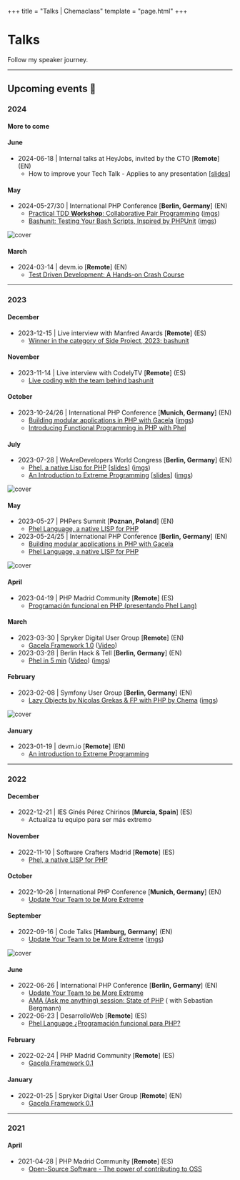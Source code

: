 +++
title = "Talks | Chemaclass"
template = "page.html"
+++

# Talks

Follow my speaker journey.

---

## Upcoming events 🎤

### 2024

#### More to come

#### June

- 2024-06-18 | Internal talks at HeyJobs, invited by the CTO [**Remote**] (EN)
  - How to improve your Tech Talk - Applies to any presentation [[slides](https://docs.google.com/presentation/d/1v-bMvFSR-cXtAi7MtafoTh-qEXBkH3_6wPId0ZNTv0s/view)]

#### May

- 2024-05-27/30 | International PHP Conference [**Berlin, Germany**] (EN)
    - [Practical TDD **Workshop**: Collaborative Pair Programming](https://phpconference.com/agile-culture/practical-tdd-workshop/) ([imgs](https://www.linkedin.com/feed/update/urn:li:activity:7200844992779567104/))
    - [Bashunit: Testing Your Bash Scripts, Inspired by PHPUnit](https://phpconference.com/devops-continuous-delivery/bashunit-testing-bash-scripts/) ([imgs](https://www.linkedin.com/feed/update/urn:li:activity:7201174305655693312/))

![cover](/images/talks/2024-05-28/tdd-workshop-ipc-berin-24.jpg)

#### March

- 2024-03-14 | devm.io [**Remote**] (EN)
    - [Test Driven Development: A Hands-on Crash Course](https://devm.io/live-events/test-driven-development-a-hands-on-crash-course/)

---

### 2023

#### December

- 2023-12-15 | Live interview with Manfred Awards [**Remote**] (ES)
    - [Winner in the category of Side Project, 2023: bashunit](https://www.youtube.com/watch?v=X0FhUzX-aI4&t=995s)

#### November

- 2023-11-14 | Live interview with CodelyTV [**Remote**] (ES)
    - [Live coding with the team behind bashunit](https://www.youtube.com/watch?v=6Bn8gbUurdk)

#### October

- 2023-10-24/26 | International PHP Conference [**Munich, Germany**] (EN)
    - [Building modular applications in PHP with Gacela](https://phpconference.com/software-architecture/modular-applications-php-gacela/) ([imgs](https://www.linkedin.com/feed/update/urn:li:activity:7127206712805056513/))
    - [Introducing Functional Programming in PHP with Phel](https://phpconference.com/php-core-coding/phel-language-a-native-lisp-for-php/)

#### July

- 2023-07-28 | WeAreDevelopers World Congress [**Berlin, Germany**] (EN)
    - [Phel, a native Lisp for PHP](https://www.wearedevelopers.com/world-congress/program#sz-tab-45135) [[slides](https://docs.google.com/presentation/d/1Zc3zxz9VIujh43enXhgTgvm2kCz9aQKSU1nsrtL_HEs)] ([imgs](https://www.linkedin.com/feed/update/urn:li:activity:7091038575588200448/))
    - [An Introduction to Extreme Programming](https://www.wearedevelopers.com/world-congress/program#sz-tab-45135) [[slides](https://docs.google.com/presentation/d/1l-Mxfb6Cc9scPaqiB6j7HORwxRdhv4lqCDWtK7biMzs)] ([imgs](https://www.linkedin.com/feed/update/urn:li:activity:7091038575588200448/))

![cover](/images/talks/2023-07-28/phel-we-are-devs-23.jpg)

#### May

- 2023-05-27 | PHPers Summit [**Poznan, Poland**] (EN)
    - [Phel Language, a native LISP for PHP](https://summit.phpers.pl/en/agenda)
- 2023-05-24/25 | International PHP Conference [**Berlin, Germany**] (EN)
    - [Building modular applications in PHP with Gacela](https://phpconference.com/software-architecture/modular-applications-php-gacela/)
    - [Phel Language, a native LISP for PHP](https://phpconference.com/php-core-coding/phel-language-a-native-lisp-for-php/)

![cover](/images/talks/2023-05-24/gacela-ipc-berin-23.jpg)

#### April

- 2023-04-19 | PHP Madrid Community [**Remote**] (ES)
    - [Programación funcional en PHP (presentando Phel Lang)](https://www.meetup.com/phpmad/events/292576962)

#### March

- 2023-03-30 | Spryker Digital User Group [**Remote**] (EN)
    - [Gacela Framework 1.0](https://www.meetup.com/spryker-user-group/events/289944797/) ([Video](https://youtu.be/oM6CDyWz92o))
- 2023-03-28 | Berlin Hack & Tell [**Berlin, Germany**] (EN)
    - [Phel in 5 min](https://www.meetup.com/Berlin-Hack-and-Tell/events/292379070) ([Video](https://youtu.be/ZQTann9ItH8)) ([imgs](https://www.linkedin.com/feed/update/urn:li:activity:7046766759197999104/))

#### February

- 2023-02-08 | Symfony User Group [**Berlin, Germany**] (EN)
    - [Lazy Objects by Nicolas Grekas & FP with PHP by Chema](https://www.meetup.com/sfugberlin/events/290735168/) ([imgs](https://www.linkedin.com/feed/update/urn:li:activity:7029831557389414401/))

![cover](/images/talks/2023-02-08/phel-sf-group-23.jpg)

#### January

- 2023-01-19 | devm.io [**Remote**] (EN)
    - [An introduction to Extreme Programming](https://devm.io/update-your-team-to-be-more-extreme/)

---

### 2022

#### December

- 2022-12-21 | IES Ginés Pérez Chirinos [**Murcia, Spain**] (ES)
    - Actualiza tu equipo para ser más extremo

#### November

- 2022-11-10 | Software Crafters Madrid [**Remote**] (ES)
    - [Phel, a native LISP for PHP](https://www.meetup.com/madswcraft/events/289206891/)

#### October

- 2022-10-26 | International PHP Conference [**Munich, Germany**] (EN)
    - [Update Your Team to be More Extreme](https://phpconference.com/mixed/update-your-team-to-be-more-extreme/)

#### September

- 2022-09-16 | Code Talks [**Hamburg, Germany**] (EN)
    - [Update Your Team to be More Extreme](https://codetalks.de/speakers#speaker-985?event=7) ([imgs](https://www.linkedin.com/feed/update/urn:li:activity:6976595953680015360/))

![cover](/images/talks/2022-09-16/update-your-team-code-talks-22.jpg)

#### June

- 2022-06-26 | International PHP Conference [**Berlin, Germany**] (EN)
    - [Update Your Team to be More Extreme](https://phpconference.com/mixed/update-your-team-to-be-more-extreme/)
    - [AMA (Ask me anything) session: State of PHP](https://phpconference.com/php-core-coding/ama-ask-me-anything-session-state-of-php/) (
      with Sebastian Bergmann)
- 2022-06-23 | DesarrolloWeb [**Remote**] (ES)
    - [Phel Language ¿Programación funcional para PHP?](https://www.youtube.com/live/9pElbTEcyGA)

#### February

- 2022-02-24 | PHP Madrid Community [**Remote**] (ES)
    - [Gacela Framework 0.1](https://www.meetup.com/phpmad/events/284069182/)

#### January

- 2022-01-25 | Spryker Digital User Group [**Remote**] (EN)
    - [Gacela Framework 0.1](https://www.meetup.com/spryker-user-group/events/282267564/)

---

### 2021

#### April

- 2021-04-28 | PHP Madrid Community [**Remote**] (ES)
    - [Open-Source Software - The power of contributing to OSS](https://www.meetup.com/phpmad/events/277733306/)
